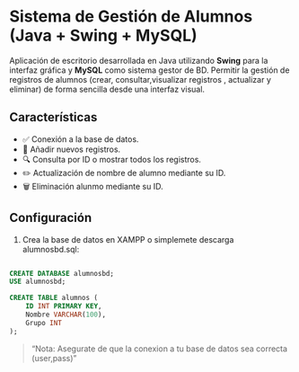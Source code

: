 # Sistema de Gestión de Alumnos (Java + Swing + MySQL)

Aplicación de escritorio desarrollada en Java utilizando **Swing** para la interfaz gráfica y **MySQL** como sistema gestor de BD. Permitir la gestión de registros de alumnos (crear, consultar,visualizar registros , actualizar y eliminar) de forma sencilla desde una interfaz visual.

## Características

- ✅ Conexión a la base de datos.
- 📝 Añadir nuevos registros.
- 🔍 Consulta por ID o mostrar todos los registros.
- ✏️ Actualización de nombre de alumno mediante su ID.
- 🗑️ Eliminación alunmo mediante su ID.

## Configuración

1. Crea la base de datos en XAMPP o simplemete descarga alumnosbd.sql:

```sql

CREATE DATABASE alumnosbd;
USE alumnosbd;

CREATE TABLE alumnos (
    ID INT PRIMARY KEY,
    Nombre VARCHAR(100),
    Grupo INT
);
```

> “Nota: Asegurate de que la conexion a tu base de datos sea correcta (user,pass)”



